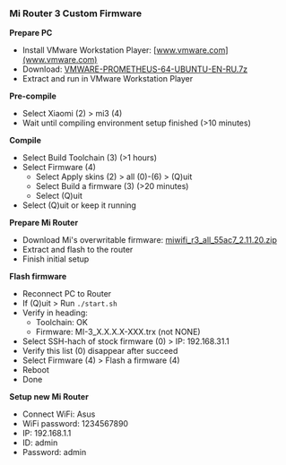 ### Mi Router 3 Custom Firmware

**Prepare PC**
- Install VMware Workstation Player: [www.vmware.com](www.vmware.com)
- Download: [VMWARE-PROMETHEUS-64-UBUNTU-EN-RU.7z](https://disk.yandex.ru/d/6EpD2EpHmB82o)
- Extract and run in VMware Workstation Player

**Pre-compile**
- Select Xiaomi (2) > mi3 (4)
- Wait until compiling environment setup finished (>10 minutes)

**Compile**
- Select Build Toolchain (3) (>1 hours)
- Select Firmware (4)
    - Select Apply skins (2) > all (0)-(6) > (Q)uit
    - Select Build a firmware (3) (>20 minutes)
    - Select (Q)uit
- Select (Q)uit or keep it running

**Prepare Mi Router**
- Download Mi's overwritable firmware: [miwifi_r3_all_55ac7_2.11.20.zip](https://www.dropbox.com/s/r09dl0or4z2iyxh/miwifi_r3_all_55ac7_2.11.20.zip?dl=1)
- Extract and flash to the router
- Finish initial setup

**Flash firmware**
- Reconnect PC to Router
- If (Q)uit > Run `./start.sh`
- Verify in heading:
    - Toolchain: OK
    - Firmware: MI-3_X.X.X.X-XXX.trx (not NONE)
- Select SSH-hach of stock firmware (0) > IP: 192.168.31.1
- Verify this list (0) disappear after succeed
- Select Firmware (4) > Flash a firmware (4)
- Reboot
- Done

**Setup new Mi Router**
- Connect WiFi: Asus
- WiFi password: 1234567890
- IP: 192.168.1.1
- ID: admin
- Password: admin
